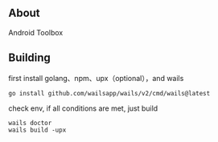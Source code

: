 ## About

Android Toolbox 



## Building

first install golang、npm、upx（optional），and wails

```
go install github.com/wailsapp/wails/v2/cmd/wails@latest
```

check env, if all conditions are met, just build

```
wails doctor
wails build -upx
```

